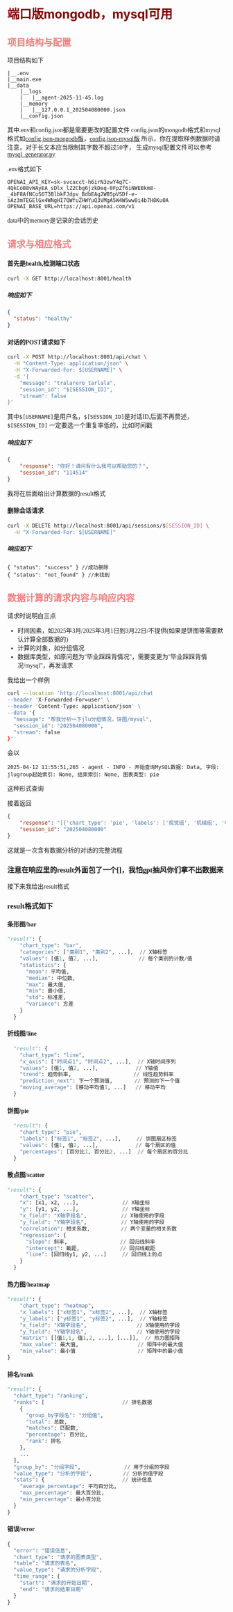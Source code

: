 # <span style="color:Maroon">端口版mongodb，mysql可用</span>

## <span style="color:LightCoral">项目结构与配置</span>

<div style="font-family: 'Microsoft YaHei';">
项目结构如下

```
|__.env
|__main.exe
|__data
    |__logs
    |   |__agent-2025-11-45.log
    |__memory
    |   |__127.0.0.1_202504080000.json
    |__config.json
```
其中.env和config.json都是需要更改的配置文件
config.json的mongodb格式和mysql格式如[config.json-mongodb版](./sample/mongodb_config.json)，[config.json-mysql版](./sample/config.json)
所示，你在提取样例数据时请注意，对于长文本应当限制其字数不超过50字，
生成mysql配置文件可以参考[mysql_generator.py](./sample/mysql_generator.py)

.env格式如下
```
OPENAI_API_KEY=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
OPENAI_BASE_URL=https://api.openai.com/v1
```
data中的memory是记录的会话历史
</div>

## <span style="color:LightCoral">请求与相应格式</span>

<div style="font-family: 'Microsoft YaHei';">

#### 首先是**health**,检测端口状态
```bash
curl -X GET http://localhost:8001/health
```
##### 响应如下
```json
{
  "status": "healthy"
}
```

#### 对话的POST请求如下

```bash
curl -X POST http://localhost:8001/api/chat \
  -H "Content-Type: application/json" \
  -H "X-Forwarded-For: $[USERNAME]" \
  -d '{
    "message": "tralarero tarlala",
    "session_id": "$[SESSION_ID]",
    "stream": false
}'
```
其中`$[USERNAME]`是用户名，`$[SESSION_ID]`是对话ID,后面不再赘述，`$[SESSION_ID]` 一定要选一个重复率低的，比如时间戳
##### 响应如下
```json
{
    "response": "你好！请问有什么我可以帮助您的？",
    "session_id": "114514"
}
```
我将在后面给出计算数据的result格式
#### 删除会话请求
```bash
curl -X DELETE http://localhost:8001/api/sessions/$[SESSION_ID] \
  -H "X-Forwarded-For: $[USERNAME]"
```
##### 响应如下
```
{ "status": "success" } //成功删除
{ "status": "not_found" } //未找到
```
</div>

## <span style="color:LightCoral">数据计算的请求内容与响应内容</span>


<div style="font-family: 'Microsoft YaHei';">

请求时说明白三点
 - 时间因素，如2025年3月/2025年3月1日到3月22日/不提供(如果是饼图等需要默认计算全部数据的)
 - 计算的对象，如分组情况
 - 数据库类型，如原问题为"毕业踩踩背情况"，需要变更为"毕业踩踩背情况/mysql"，再发请求

我给出一个样例
```bash
curl --location 'http://localhost:8001/api/chat
--header 'X-Forwarded-For=user' \
--header 'Content-Type: application/json' \
--data '{
  "message": "帮我分析一下jlu分组情况，饼图/mysql",
  "session_id": "202504080000",
  "stream": false
}'
```
会以
```
2025-04-12 11:55:51,265 - agent - INFO - 开始查询MySQL数据: Data, 字段: jlugroup起始索引: None, 结束索引: None, 图表类型: pie
```
这种形式查询

接着返回
```json
{
    "response": "[{'chart_type': 'pie', 'labels': ['视觉组', '机械组', '电控组', '运营组', 'AI组', '软件组'], 'values': [47, 43, 126, 36, 36, 24], 'percentages': [15.06, 13.78, 40.38, 11.54, 11.54, 7.69]}]\n\n您可以使用这些数据验证各组在jlu分组情况所占的比例，这种情况适合使用饼图来表示，以便更直观地了解各组的比例分配。如果需要进一步分析，请告诉我。",
    "session_id": "202504080000"
}
```
这就是一次含有数据分析的对话的完整流程

### 注意在响应里的result外面包了一个[]，我怕gpt抽风你们拿不出数据来

接下来我给出result格式
### result格式如下

#### 条形图/bar
```python
"result": {
    "chart_type": "bar",
    "categories": ["类别1", "类别2", ...],  // X轴标签
    "values": [值1, 值2, ...],             // 每个类别的计数/值
    "statistics": {
      "mean": 平均值,
      "median": 中位数,
      "max": 最大值,
      "min": 最小值,
      "std": 标准差,
      "variance": 方差
    }
  }
```

#### 折线图/line
```python
  "result": {
    "chart_type": "line",
    "x_axis": ["时间点1", "时间点2", ...],  // X轴时间序列
    "values": [值1, 值2, ...],            // Y轴值
    "trend": 趋势斜率,                    // 线性趋势斜率
    "prediction_next": 下一个预测值,       // 预测的下一个值
    "moving_average": [移动平均值1, ...]   // 移动平均
  }
```

#### 饼图/pie
```python
  "result": {
    "chart_type": "pie",
    "labels": ["标签1", "标签2", ...],     // 饼图扇区标签
    "values": [值1, 值2, ...],            // 每个扇区的值
    "percentages": [百分比1, 百分比2, ...]  // 每个扇区的百分比
  }
```

#### 散点图/scatter
```python
"result": {
    "chart_type": "scatter",
    "x": [x1, x2, ...],              // X轴坐标
    "y": [y1, y2, ...],              // Y轴坐标
    "x_field": "X轴字段名",           // X轴使用的字段
    "y_field": "Y轴字段名",           // Y轴使用的字段
    "correlation": 相关系数,          // 两个变量的相关系数
    "regression": {
      "slope": 斜率,                 // 回归线斜率
      "intercept": 截距,             // 回归线截距
      "line": [回归线y1, y2, ...]     // 回归线上的点
    }
  }
```

#### 热力图/heatmap
```python
"result": {
    "chart_type": "heatmap",
    "x_labels": ["x标签1", "x标签2", ...],  // X轴标签
    "y_labels": ["y标签1", "y标签2", ...],  // Y轴标签
    "x_field": "X轴字段名",                // X轴使用的字段
    "y_field": "Y轴字段名",                // Y轴使用的字段
    "matrix": [[值1,1, 值1,2, ...], [...]],  // 热力图矩阵
    "max_value": 最大值,                   // 矩阵中的最大值
    "min_value": 最小值                    // 矩阵中的最小值
}
```
#### 排名/rank
```python
"result": {
  "chart_type": "ranking",
  "ranks": [                         // 排名数据
    {
      "group_by字段名": "分组值",
      "total": 总数,
      "matches": 匹配数,
      "percentage": 百分比,
      "rank": 排名
    },
    ...
  ],
  "group_by": "分组字段",              // 用于分组的字段
  "value_type": "分析的字段",          // 分析的值字段
  "stats": {                         // 统计信息
    "average_percentage": 平均百分比,
    "max_percentage": 最大百分比,
    "min_percentage": 最小百分比
  }
}
```

#### 错误/error
```python
{
  "error": "错误信息",
  "chart_type": "请求的图表类型",
  "table": "请求的表名",
  "value_type": "请求的分析字段",
  "time_range": {
    "start": "请求的开始日期",
    "end": "请求的结束日期"
  }
}
```
</div>